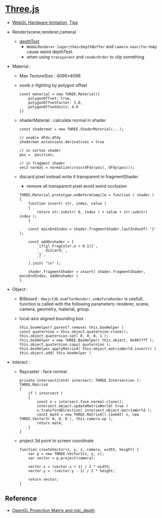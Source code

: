 # [Three.js](https://threejs.org/)

- [WebGL Hardware limitation](https://webglreport.com/), [Tips](https://discoverthreejs.com/tips-and-tricks/)

- Render(scene,renderer,camera)
    - [depthTest](https://www.itread01.com/articles/1476667276.html)
        - `WebGLRenderer.logarithmicDepthBuffer` and `camera.near/far` may cause weird depthTest.
        - when using `transparent` and `renderOrder` to clip something

- Material :
    - Max TextureSize : 4096*4096
    - sovle z-fighting by polygon offset
        ```
        const material = new THREE.Material({
            polygonOffset: true,
            polygonOffsetFactor: 1.0,
            polygonOffsetUnits: 4.0
        })
        ```
    - shaderMaterial : calculate normal in shader
        ```
        const shadermat = new THREE.ShaderMaterial(...);

        // enable dFdx,dFdy
        shadermat.extensions.derivatives = true

        // in vertex shader
        pos =  position;

        // in fragment shader
        vec3 normal = normalize(cross(dFdx(pos), dFdy(pos)));
        ```

    - discard pixel instead write it transparent in fragmentShader
        - remove all transparent pixel avoid weird occlusion
        ```
        THREE.Material.prototype.onBeforeCompile = function ( shader )
        {
            function insert( str, index, value )
            {
                return str.substr( 0, index ) + value + str.substr( index );
            }
            
            const mainEndIndex = shader.fragmentShader.lastIndexOf( '}' );

            const addOnshader = [
                `if(gl_FragColor.a < 0.1){`,
                `   discard;`,
                `}`,
                ``
            ].join( "\n" );

            shader.fragmentShader = insert( shader.fragmentShader, mainEndIndex, addOnshader )
        }
        ```
    
- Object :

    - Billboard : `Obejct3D.onAfterRender/.onBeforeRender` is usefull, function is called with the following parameters: renderer, scene, camera, geometry, material, group.

    - local-axis aligned bounding box :
        ```
        this.boxHelper?.parent?.remove( this.boxHelper )
        const quaternion = this.object.quaternion.clone();
        this.object.quaternion.set( 0, 0, 0, 1 );
        this.boxHelper = new THREE.BoxHelper( this.object, 0x0077ff );
        this.object.quaternion.copy( quaternion );
        this.boxHelper.applyMatrix4( this.object.matrixWorld.invert() )
        this.object.add( this.boxHelper )
        ```

- Interact :

    - Raycaster : face normal
        ```
        private intersect2rot4( intersect: THREE.Intersection ): THREE.Matrix4
        {
            if ( intersect )
            {
                const n = intersect.face.normal.clone();
                intersect.object.updateMatrixWorld( true )
                n.transformDirection( intersect.object.matrixWorld );
                const mat4 = new THREE.Matrix4().lookAt( n, new THREE.Vector3( 0, 0, 0 ), this.camera.up );
                return mat4;
            }
        }
        ```
    - project 3d point to screen coordinate
        ```
        function createVector(x, y, z, camera, width, height) {
            var p = new THREE.Vector3(x, y, z);
            var vector = p.project(camera);

            vector.x = (vector.x + 1) / 2 * width;
            vector.y = -(vector.y - 1) / 2 * height;

            return vector;
        }
        ```

## Reference

- [OpenGL Projection Matrix and ndc_depth](./references/projectionMatrix.html)
